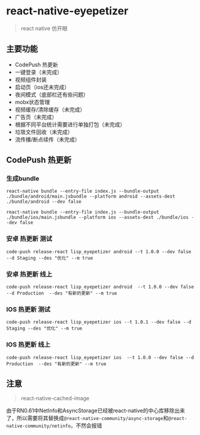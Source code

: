 # react-native-eyepetizer
> react native 仿开眼

## 主要功能
- CodePush 热更新
- 一键登录（未完成）
- 视频组件封装
- 启动页（ios还未完成）
- 夜间模式（底部栏还有些问题）
- mobx状态管理
- 视频缓存/清除缓存（未完成）
- 广告页（未完成）
- 根据不同平台统计需要进行单独打包（未完成）
- 垃圾文件回收（未完成）
- 流传播/断点续传（未完成）

## CodePush 热更新

### 生成bundle
```
react-native bundle --entry-file index.js --bundle-output ./bundle/android/main.jsbundle --platform android --assets-dest ./bundle/android --dev false

react-native bundle --entry-file index.js --bundle-output ./bundle/ios/main.jsbundle --platform ios --assets-dest ./bundle/ios --dev false
```

### 安卓 热更新 测试
```
code-push release-react lisp_eyepetizer android --t 1.0.0 --dev false --d Staging --des "优化" --m true
```

### 安卓 热更新 线上
```
code-push release-react lisp_eyepetizer android  --t 1.0.0 --dev false --d Production  --des "有新的更新" --m true
```

### IOS 热更新 测试
```
code-push release-react lisp_eyepetizer ios --t 1.0.1 --dev false --d Staging --des "优化" --m true
```

### IOS 热更新 线上
```
code-push release-react lisp_eyepetizer ios  --t 1.0.0 --dev false --d Production  --des "有新的更新" --m true
```

## 注意
> react-native-cached-image

由于RN0.61中NetInfo和AsyncStorage已经被react-native的中心库移除出来了，所以需要将其替换成```@react-native-community/async-storage```和```@react-native-community/netinfo```，不然会报错
